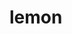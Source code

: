 # lemon
<html>
<head></head>
<body>
<div content="8FC628C9F43D42E2B77C2801518AF2A54EEFC9264F0741829837E883524C7FD8053B31CFC62A40AF9F5095B2E1935835AE3299D131D412DE56EA053D19557F340FD7C694ADDD73C5E39E430A97B9F97A35491366E8396590301038FF56C47EE83C6BEEA01944208963101129759328A57B3FBC7E316F0BC7AB935CFDE7949830755A0A9D77A8D57C3A7568607A0C7B0B"></div>
</body>
</html>
